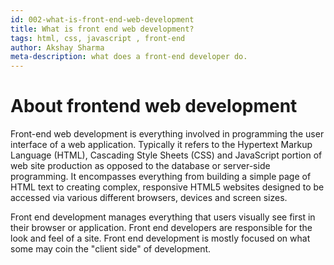 ```yaml
---
id: 002-what-is-front-end-web-development
title: What is front end web development?
tags: html, css, javascript , front-end
author: Akshay Sharma
meta-description: what does a front-end developer do.
---
```


# About frontend web development

Front-end web development is everything involved in programming the user interface of a web application. Typically it refers to the Hypertext Markup Language (HTML), Cascading Style Sheets (CSS) and JavaScript portion of web site production as opposed to the database or server-side programming. It encompasses everything from building a simple page of HTML text to creating complex, responsive HTML5 websites designed to be accessed via various different browsers, devices and screen sizes.

Front end development manages everything that users visually see first in their browser or application. Front end developers are responsible for the look and feel of a site. Front end development is mostly focused on what some may coin the "client side" of development.

